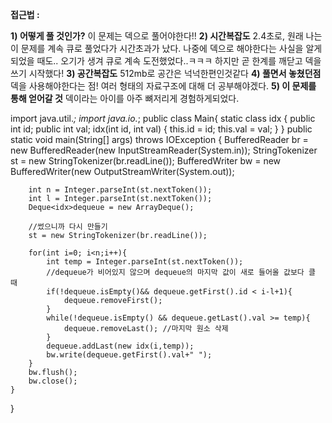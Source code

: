 **접근법 :** 

**1) 어떻게 풀 것인가?**
이 문제는 덱으로 풀어야한다!! 
**2) 시간복잡도**
2.4초로, 원래 나는 이 문제를 계속 큐로 풀었다가 시간초과가 났다.
나중에 덱으로 해야한다는 사실을 알게되었을 때도.. 오기가 생겨 큐로 계속 도전했었다..ㅋㅋㅋ 하지만 곧 한계를 깨닫고 덱을 쓰기 시작했다!
**3) 공간복잡도**
512mb로 공간은 넉넉한편인것같다
**4) 풀면서 놓쳤던점**
덱을 사용해야한다는 점!
여러 형태의 자료구조에 대해 더 공부해야겠다. 
**5) 이 문제를 통해 얻어갈 것**
덱이라는 아이를 아주 뼈저리게 경험하게되었다.

import java.util.*;
import java.io.*;
public class Main{
    static class idx {
        public int id;
        public int val;
        idx(int id, int val) {
            this.id = id;
            this.val = val;
        }
    }
    public static void main(String[] args) throws IOException {
        BufferedReader br = new BufferedReader(new InputStreamReader(System.in));
        StringTokenizer st = new StringTokenizer(br.readLine());
        BufferedWriter bw = new BufferedWriter(new OutputStreamWriter(System.out));

        int n = Integer.parseInt(st.nextToken());
        int l = Integer.parseInt(st.nextToken());
        Deque<idx>dequeue = new ArrayDeque();

        //썼으니까 다시 만들기
        st = new StringTokenizer(br.readLine());

        for(int i=0; i<n;i++){
            int temp = Integer.parseInt(st.nextToken());
            //dequeue가 비어있지 않으며 dequeue의 마지막 값이 새로 들어올 값보다 클 때
            if(!dequeue.isEmpty()&& dequeue.getFirst().id < i-l+1){
                dequeue.removeFirst();
            }
            while(!dequeue.isEmpty() && dequeue.getLast().val >= temp){
                dequeue.removeLast(); //마지막 원소 삭제
            }
            dequeue.addLast(new idx(i,temp));
            bw.write(dequeue.getFirst().val+" ");
        }
        bw.flush();
        bw.close();
    }
}
